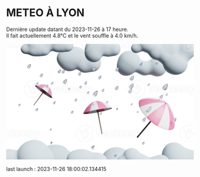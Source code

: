 # METEO À LYON

Dernière update datant du 2023-11-26 à 17 heure.  
Il fait actuellement 4.8°C et le vent souffle à 4.0 km/h.      

![](./.github/rain.png)

last launch : 2023-11-26 18:00:02.134415
